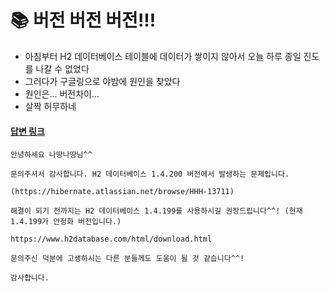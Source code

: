 # 📚 버전 버전 버전!!!
- 아침부터 H2 데이터베이스 테이블에 데이터가 쌓이지 않아서 오늘 하루 종일 진도를 나갈 수 없었다
- 그러다가 구글링으로 야밤에 원인을 찾았다
- 원인은... 버전차이...
- 살짝 허무하네

#### [답변 링크](https://www.inflearn.com/questions/17219)
```text
안녕하세요 나땅나땅님^^

문의주셔서 감사합니다. H2 데이터베이스 1.4.200 버전에서 발생하는 문제입니다.

(https://hibernate.atlassian.net/browse/HHH-13711)

해결이 되기 전까지는 H2 데이터베이스 1.4.199를 사용하시길 권장드립니다^^! (현재 1.4.199가 안정화 버전입니다.)

https://www.h2database.com/html/download.html

문의주신 덕분에 고생하시는 다른 분들께도 도움이 될 것 같습니다^^!

감사합니다.
```
